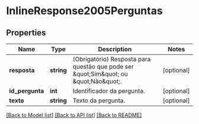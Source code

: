 # InlineResponse2005Perguntas

## Properties
Name | Type | Description | Notes
------------ | ------------- | ------------- | -------------
**resposta** | **string** | (Obrigatório) Resposta para questão que pode ser \&quot;Sim\&quot; ou \&quot;Não\&quot;. | [optional] 
**id_pergunta** | **int** | Identificador da pergunta. | [optional] 
**texto** | **string** | Texto da pergunta. | [optional] 

[[Back to Model list]](../README.md#documentation-for-models) [[Back to API list]](../README.md#documentation-for-api-endpoints) [[Back to README]](../README.md)


